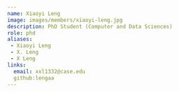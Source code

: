 ```yaml
---
name: Xiaoyi Leng
image: images/members/xiaoyi-leng.jpg
description: PhD Student (Computer and Data Sciences)
role: phd
aliases:
 - Xiaoyi Leng
 - X. Leng
 - X Leng
links:
  email: xxl1332@case.edu
  github:lengaa
---
```


